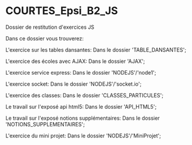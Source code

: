 # COURTES_Epsi_B2_JS
Dossier de restitution d'exercices JS

Dans ce dossier vous trouverez:

L'exercice sur les tables dansantes: Dans le dossier 'TABLE_DANSANTES';

L'exercice des écoles avec AJAX: Dans le dossier 'AJAX';

L'exercice service express: Dans le dossier 'NODEJS'/'node1';

L'exercice socket: Dans le dossier 'NODEJS'/'socket.io';

L'exercice des classes: Dans le dossier 'CLASSES_PARTICULES';

Le travail sur l'exposé api html5: Dans le dossier 'API_HTML5';

Le travail sur l'exposé notions supplémentaires: Dans le dossier 'NOTIONS_SUPPLEMENTAIRES';

L'exercice du mini projet: Dans le dossier 'NODEJS'/'MiniProjet';